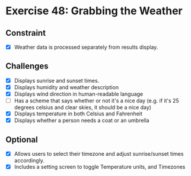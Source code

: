# Exercise 48: Grabbing the Weather

## Constraint

- [x] Weather data is processed separately from results display.

## Challenges

- [x] Displays sunrise and sunset times.
- [x] Displays humidity and weather description
- [x] Displays wind direction in human-readable language
- [ ] Has a scheme that says whether or not it's a nice day (e.g. if it's 25 degrees celsius and clear skies, it should be a nice day)
- [x] Displays temperature in both Celsius and Fahrenheit
- [x] Displays whether a person needs a coat or an umbrella

## Optional

- [x] Allows users to select their timezone and adjust sunrise/sunset times accordingly.
- [x] Includes a setting screen to toggle Temperature units, and Timezones
